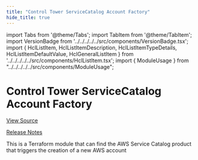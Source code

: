 ```yaml
---
title: "Control Tower ServiceCatalog Account Factory"
hide_title: true
---
```


import Tabs from '@theme/Tabs';
import TabItem from '@theme/TabItem';
import VersionBadge from '../../../../../src/components/VersionBadge.tsx';
import { HclListItem, HclListItemDescription, HclListItemTypeDetails, HclListItemDefaultValue, HclGeneralListItem } from '../../../../../src/components/HclListItem.tsx';
import { ModuleUsage } from "../../../../../src/components/ModuleUsage";

<VersionBadge repoTitle="Control Tower" version="0.8.0" />

# Control Tower ServiceCatalog Account Factory

<a href="https://github.com/gruntwork-io/terraform-aws-control-tower/tree/v0.8.0/modules/landingzone/control-tower-servicecatalog-account-factory" className="link-button" title="View the source code for this module in GitHub.">View Source</a>

<a href="https://github.com/gruntwork-io/terraform-aws-control-tower/releases?q=control-tower-servicecatalog-account-factory" className="link-button" title="Release notes for only versions which impacted this module.">Release Notes</a>

This is a Terraform module that can find the AWS Service Catalog product that triggers the creation of a new AWS account


<!-- ##DOCS-SOURCER-START
{
  "originalSources": [
    "https://github.com/gruntwork-io/terraform-aws-control-tower/tree/v0.8.0/modules/control-tower-servicecatalog-account-factory/readme.md",
    "https://github.com/gruntwork-io/terraform-aws-control-tower/tree/v0.8.0/modules/control-tower-servicecatalog-account-factory/variables.tf",
    "https://github.com/gruntwork-io/terraform-aws-control-tower/tree/v0.8.0/modules/control-tower-servicecatalog-account-factory/outputs.tf"
  ],
  "sourcePlugin": "module-catalog-api",
  "hash": "6ecd9c68b2e85c6dfaba016e3c6237e3"
}
##DOCS-SOURCER-END -->
